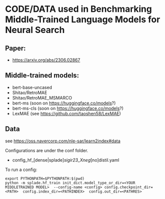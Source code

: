# CODE/DATA used in Benchmarking Middle-Trained Language Models for Neural Search
## Paper:
 * https://arxiv.org/abs/2306.02867

## Middle-trained models:
* bert-base-uncased
* Shitao/RetroMAE
* Shitao/RetroMAE_MSMARCO
* bert-ms (soon on https://huggingface.co/models?)
* bert-ms-cls (soon on https://huggingface.co/models?)
* LexMAE  (see https://github.com/taoshen58/LexMAE)

## Data
 see https://oss.navercorp.com/nle-sar/learn2index#data


Configurations are under the conf folder.
* config_hf_[dense|splade]_sigir23_Xneg_[no]distil.yaml

To run a config:
```
export PYTHONPATH=$PYTHONPATH:$(pwd)
python -m splade.hf_train init_dict.model_type_or_dir=<YOUR MIDDLETRAINED MODEL>  --config-name <config> config.checkpoint_dir=<PATH>  config.index_dir=<PATHINDEX>  config.out_dir=<PATHRES>  

```
